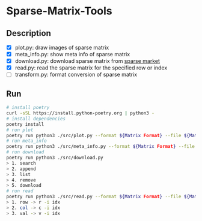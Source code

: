 # Sparse-Matrix-Tools
## Description
- [x] plot.py: draw images of sparse matrix 
- [x] meta_info.py: show meta info of sparse matrix
- [x] download.py: download sparse matrix from [sparse market](https://sparse.tamu.edu/)
- [x] read.py: read the sparse matrix for the specified row or index
- [ ] transform.py: format conversion of sparse matrix

## Run
```bash
# install poetry
curl -sSL https://install.python-poetry.org | python3 -
# install dependencies
poetry install
# run plot
poetry run python3 ./src/plot.py --format ${Matrix Format} --file ${Matrix File}
# run meta_info
poetry run python3 ./src/meta_info.py --format ${Matrix Format} --file ${Matrix File}
# run download
poetry run python3 ./src/download.py
> 1. search
> 2. append
> 3. list
> 4. remove
> 5. download
# run read
poetry run python3 ./src/read.py --format ${Matrix Format} --file ${Matrix File} --to ${Read Format}
> 1. row -> r -i idx
> 2. col -> c -i idx
> 3. val -> v -i idx
```

